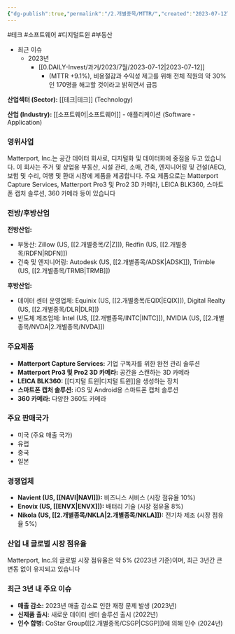 ```yaml
---
{"dg-publish":true,"permalink":"/2.개별종목/MTTR/","created":"2023-07-12T11:47:30.403+09:00","updated":"2025-07-29T21:37:04.952+09:00"}
---
```


#테크 #소프트웨어 #디지털트윈 #부동산

- 최근 이슈
	- 2023년
		-  [[0.DAILY-Invest/과거/2023/7월/2023-07-12\|2023-07-12]]
			-  (MTTR +9.1%), 비용절감과 수익성 제고를 위해 전체 직원의 약 30%인 170명을 해고할 것이라고 밝히면서 급등


**산업섹터 (Sector):** [[테크\|테크]] (Technology)  

**산업 (Industry):** [[소프트웨어\|소프트웨어]] - 애플리케이션 (Software - Application)

### 영위사업

Matterport, Inc.는 공간 데이터 회사로, 디지털화 및 데이터화에 중점을 두고 있습니다. 이 회사는 주거 및 상업용 부동산, 시설 관리, 소매, 건축, 엔지니어링 및 건설(AEC), 보험 및 수리, 여행 및 환대 시장에 제품을 제공합니다. 주요 제품으로는 Matterport Capture Services, Matterport Pro3 및 Pro2 3D 카메라, LEICA BLK360, 스마트폰 캡처 솔루션, 360 카메라 등이 있습니다

### 전방/후방산업

**전방산업:**

- 부동산: Zillow (US, [[2.개별종목/Z\|Z]]), Redfin (US, [[2.개별종목/RDFN\|RDFN]])
- 건축 및 엔지니어링: Autodesk (US, [[2.개별종목/ADSK\|ADSK]]), Trimble (US, [[2.개별종목/TRMB\|TRMB]])

**후방산업:**

- 데이터 센터 운영업체: Equinix (US, [[2.개별종목/EQIX\|EQIX]]), Digital Realty (US, [[2.개별종목/DLR\|DLR]])
- 반도체 제조업체: Intel (US, [[2.개별종목/INTC\|INTC]]), NVIDIA (US, [[2.개별종목/NVDA\|2.개별종목/NVDA]])

### 주요제품

- **Matterport Capture Services:** 기업 구독자를 위한 완전 관리 솔루션
- **Matterport Pro3 및 Pro2 3D 카메라:** 공간을 스캔하는 3D 카메라
- **LEICA BLK360:** [[디지털 트윈\|디지털 트윈]]을 생성하는 장치
- **스마트폰 캡처 솔루션:** iOS 및 Android용 스마트폰 캡처 솔루션
- **360 카메라:** 다양한 360도 카메라

### 주요 판매국가

- 미국 (주요 매출 국가)
- 유럽
- 중국
- 일본

### 경쟁업체

- **Navient (US, [[NAVI\|NAVI]]):** 비즈니스 서비스 (시장 점유율 10%)
- **Enovix (US, [[ENVX\|ENVX]]):** 배터리 기술 (시장 점유율 8%)
- **Nikola (US, [[2.개별종목/NKLA\|2.개별종목/NKLA]]):** 전기차 제조 (시장 점유율 5%)

### 산업 내 글로벌 시장 점유율

Matterport, Inc.의 글로벌 시장 점유율은 약 5% (2023년 기준)이며, 최근 3년간 큰 변동 없이 유지되고 있습니다

### 최근 3년 내 주요 이슈

- **매출 감소:** 2023년 매출 감소로 인한 재정 문제 발생 (2023년)
- **신제품 출시:** 새로운 데이터 센터 솔루션 출시 (2022년)
- **인수 합병:** CoStar Group([[2.개별종목/CSGP\|CSGP]])에 의해 인수 (2024년)
